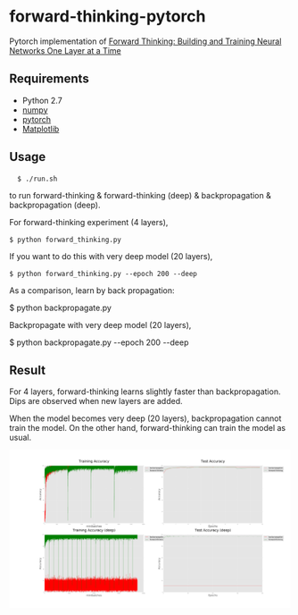 # forward-thinking-pytorch

Pytorch implementation of [Forward Thinking: Building and Training Neural Networks One Layer at a Time](https://arxiv.org/pdf/1706.02480.pdf)

## Requirements

- Python 2.7
- [numpy](http://www.numpy.org/)
- [pytorch](http://pytorch.org/)
- [Matplotlib](https://matplotlib.org/users/installing.html)

## Usage

	  $ ./run.sh

to run forward-thinking & forward-thinking (deep) & backpropagation & backpropagation (deep).

For forward-thinking experiment (4 layers),

 	$ python forward_thinking.py
  
If you want to do this with very deep model (20 layers),  

 	$ python forward_thinking.py --epoch 200 --deep

As a comparison, learn by back propagation:

  $ python backpropagate.py

Backpropagate with very deep model (20 layers),

  $ python backpropagate.py --epoch 200 --deep


## Result

For 4 layers, forward-thinking learns slightly faster than backpropagation. Dips are observed when new layers are added.

When the model becomes very deep (20 layers), backpropagation cannot train the model. On the other hand, forward-thinking can train the model as usual.

<img src="./result/result.png" width="680">
